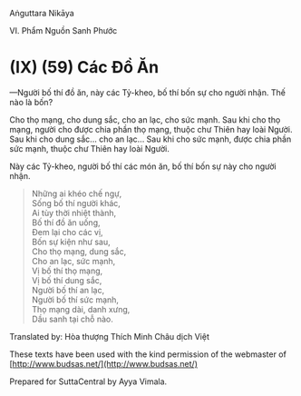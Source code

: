  

Aṅguttara Nikāya

VI. Phẩm Nguồn Sanh Phước

# (IX) (59) Các Ðồ Ăn

—Người bố thí đồ ăn, này các Tỷ-kheo, bố thí bốn sự cho người nhận. Thế nào là bốn?

Cho thọ mạng, cho dung sắc, cho an lạc, cho sức mạnh. Sau khi cho thọ mạng, người cho được chia phần thọ mạng, thuộc chư Thiên hay loài Người. Sau khi cho dung sắc... cho an lạc... Sau khi cho sức mạnh, được chia phần sức mạnh, thuộc chư Thiên hay loài Người.

Này các Tỷ-kheo, người bố thí các món ăn, bố thí bốn sự này cho người nhận.

> Những ai khéo chế ngự,  
> Sống bố thí người khác,  
> Ai tùy thời nhiệt thành,  
> Bố thí đồ ăn uống,  
> Ðem lại cho các vị,  
> Bốn sự kiện như sau,  
> Cho thọ mạng, dung sắc,  
> Cho an lạc, sức mạnh,  
> Vị bố thí thọ mạng,  
> Vị bố thí dung sắc,  
> Người bố thí an lạc,  
> Người bố thí sức mạnh,  
> Thọ mạng dài, danh xưng,  
> Dầu sanh tại chỗ nào.

Translated by: Hòa thượng Thích Minh Châu dịch Việt

These texts have been used with the kind permission of the webmaster of [http://www.budsas.net/](http://www.budsas.net/)

Prepared for SuttaCentral by Ayya Vimala.